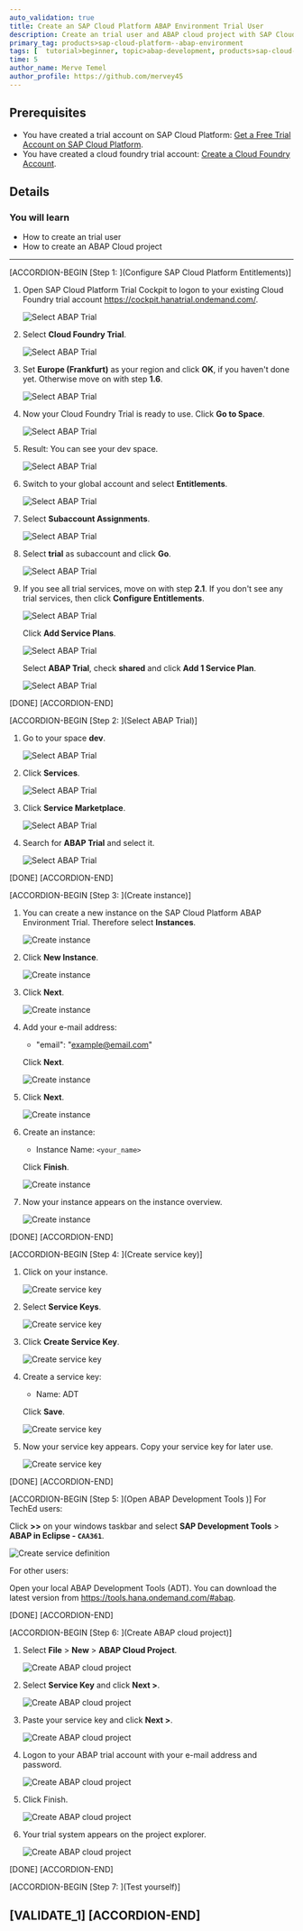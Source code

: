 ```yaml
---
auto_validation: true
title: Create an SAP Cloud Platform ABAP Environment Trial User
description: Create an trial user and ABAP cloud project with SAP Cloud Platform ABAP environment.
primary_tag: products>sap-cloud-platform--abap-environment
tags: [  tutorial>beginner, topic>abap-development, products>sap-cloud-platform ]
time: 5
author_name: Merve Temel
author_profile: https://github.com/mervey45
---
```


## Prerequisites  
 - You have created a trial account on SAP Cloud Platform:  [Get a Free Trial Account on SAP Cloud Platform](hcp-create-trial-account).
 - You have created a cloud foundry trial account: [Create a Cloud Foundry Account](cp-cf-create-account).

## Details 
### You will learn  
  - How to create an trial user
  - How to create an ABAP Cloud project

---
[ACCORDION-BEGIN [Step 1: ](Configure SAP Cloud Platform Entitlements)]
  1. Open SAP Cloud Platform Trial Cockpit to logon to your existing Cloud Foundry trial account
     <https://cockpit.hanatrial.ondemand.com/>.

      ![Select ABAP Trial](logon.png)

  2. Select **Cloud Foundry Trial**.

      ![Select ABAP Trial](entitlement.png)


  3. Set **Europe (Frankfurt)** as your region and click **OK**, if you haven't done yet. Otherwise move on with step **1.6**.

      ![Select ABAP Trial](entitlement2.png)

  4. Now your Cloud Foundry Trial is ready to use. Click **Go to Space**.

      ![Select ABAP Trial](entitlement3.png)

  5. Result: You can see your dev space.

      ![Select ABAP Trial](entitlement4.png)

  6. Switch to your global account and select **Entitlements**.

      ![Select ABAP Trial](entitlement5.png)

  7. Select **Subaccount Assignments**.

      ![Select ABAP Trial](entitlement6.png)

  8. Select **trial** as subaccount and click **Go**.

      ![Select ABAP Trial](entitlement7.png)

  9. If you see all trial services, move on with step **2.1**.
     If you don't see any trial services, then click **Configure Entitlements**.

      ![Select ABAP Trial](entitlement9.png)

     Click **Add Service Plans**.

      ![Select ABAP Trial](entitlement10.png)

     Select **ABAP Trial**, check **shared** and click **Add 1 Service Plan**.

      ![Select ABAP Trial](entitlement11.png)

[DONE]
[ACCORDION-END]

[ACCORDION-BEGIN [Step 2: ](Select ABAP Trial)]

  1. Go to your space **dev**.

      ![Select ABAP Trial](account2.png)

  2. Click **Services**.

      ![Select ABAP Trial](account3.png)

  3. Click **Service Marketplace**.

      ![Select ABAP Trial](account4.png)

  4. Search for **ABAP Trial** and select it.

      ![Select ABAP Trial](trial.png)

[DONE]
[ACCORDION-END]

[ACCORDION-BEGIN [Step 3: ](Create instance)]
  1. You can create a new instance on the SAP Cloud Platform ABAP Environment Trial. Therefore select **Instances**.

      ![Create instance](instance.png)

  2. Click **New Instance**.

      ![Create instance](instance2.png)

  3. Click **Next**.

      ![Create instance](instance3.png)

  4. Add your e-mail address:

      - "email": "example@email.com"

     Click **Next**.

      ![Create instance](instance4.png)

  5. Click **Next**.

      ![Create instance](instance5.png)

  6. Create an instance:

     - Instance Name: `<your_name>`

     Click **Finish**.

      ![Create instance](instance6.png)

  7. Now your instance appears on the instance overview.

      ![Create instance](instance7.png)

[DONE]
[ACCORDION-END]

[ACCORDION-BEGIN [Step 4: ](Create service key)]
  1. Click on your instance.

      ![Create service key](key.png)

  2. Select **Service Keys**.

      ![Create service key](key0.png)

  3. Click **Create Service Key**.

      ![Create service key](key2.png)

  3. Create a service key:

     - Name: ADT

     Click **Save**.

      ![Create service key](key3.png)

  4. Now your service key appears. Copy your service key for later use.

      ![Create service key](key4.png)

[DONE]
[ACCORDION-END]

[ACCORDION-BEGIN [Step 5: ](Open ABAP Development Tools )]
For TechEd users:

Click **>>** on your windows taskbar and select **SAP Development Tools** > **ABAP in Eclipse - `CAA361`**.  

![Create service definition](adt.png)

For other users:

Open your local ABAP Development Tools (ADT). You can download the latest version from <https://tools.hana.ondemand.com/#abap>.

[DONE]
[ACCORDION-END]


[ACCORDION-BEGIN [Step 6: ](Create ABAP cloud project)]
  1. Select **File** > **New** > **ABAP Cloud Project**.

      ![Create ABAP cloud project](project.png)

  2. Select **Service Key** and click **Next >**.

      ![Create ABAP cloud project](project2.png)

  3. Paste your service key and click **Next >**.

      ![Create ABAP cloud project](project3.png)

  4. Logon to your ABAP trial account with your e-mail address and password.

      ![Create ABAP cloud project](project4.png)

  5. Click Finish.

      ![Create ABAP cloud project](project5.png)

  6. Your trial system appears on the project explorer.

      ![Create ABAP cloud project](project6.png)

[DONE]
[ACCORDION-END]


[ACCORDION-BEGIN [Step 7: ](Test yourself)]

[VALIDATE_1]
[ACCORDION-END]
---
